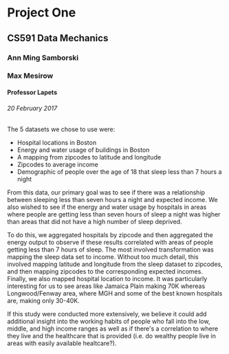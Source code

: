 # Project One

## CS591 Data Mechanics

### Ann Ming Samborski
### Max Mesirow 
#### Professor Lapets
###### 20 February 2017

The 5 datasets we chose to use were:
  * Hospital locations in Boston
  * Energy and water usage of buildings in Boston
  * A mapping from zipcodes to latitude and longitude
  * Zipcodes to average income
  * Demographic of people over the age of 18 that sleep less than 7 hours a night

From this data, our primary goal was to see if there was a relationship between sleeping less than seven hours a night and expected income. We also wished to see if the energy and water usage by hospitals in areas where people are getting less than seven hours of sleep a night was higher than areas that did not have a high number of sleep deprived. 

To do this, we aggregated hospitals by zipcode and then aggregated the energy output to observe if these results correlated with areas of people getting less than 7 hours of sleep. The most involved transformation was mapping the sleep data set to income. Without too much detail, this involved mapping latitude and longitude from the sleep dataset to zipcodes, and then mapping zipcodes to the corresponding expected incomes. Finally, we also mapped hospital location to income. It was particularly interesting for us to see areas like Jamaica Plain making 70K whereas Longwood/Fenway area, where MGH and some of the best known hospitals are, making only 30-40K. 

If this study were conducted more extensively, we believe it could add additional insight into the working habits of people who fall into the low, middle, and high income ranges as well as if there's a correlation to where they live and the healthcare that is provided (i.e. do wealthy people live in areas with easily available healtcare?). 